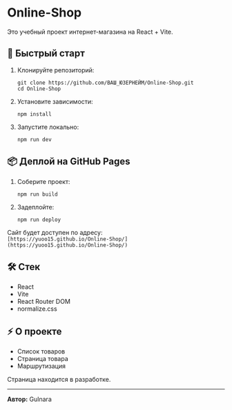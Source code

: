# Online-Shop

Это учебный проект интернет-магазина на React + Vite.

## 🚀 Быстрый старт

1. Клонируйте репозиторий:
   ```
   git clone https://github.com/ВАШ_ЮЗЕРНЕЙМ/Online-Shop.git
   cd Online-Shop
   ```

2. Установите зависимости:
   ```
   npm install
   ```

3. Запустите локально:
   ```
   npm run dev
   ```

## 📦 Деплой на GitHub Pages

1. Соберите проект:
   ```
   npm run build
   ```

2. Задеплойте:
   ```
   npm run deploy
   ```

Сайт будет доступен по адресу:  
`[https://yuoo15.github.io/Online-Shop/](https://yuoo15.github.io/Online-Shop/)`

## 🛠️ Стек

- React
- Vite
- React Router DOM
- normalize.css

## ⚡ О проекте

- Список товаров
- Страница товара
- Маршрутизация

Страница находится в разработке.

---

**Автор:** Gulnara
